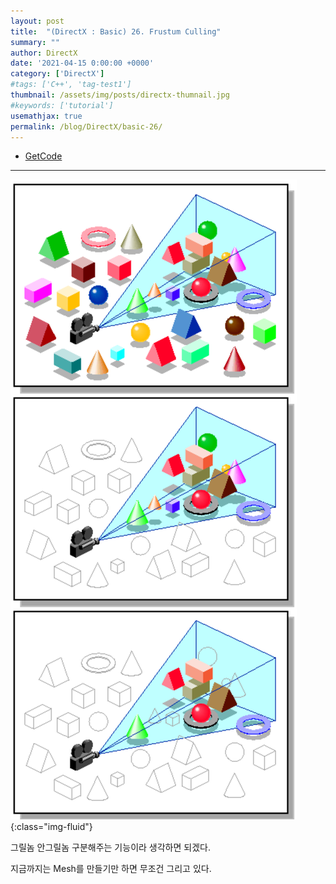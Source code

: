 ```yaml
---
layout: post
title:  "(DirectX : Basic) 26. Frustum Culling"
summary: ""
author: DirectX
date: '2021-04-15 0:00:00 +0000'
category: ['DirectX']
#tags: ['C++', 'tag-test1']
thumbnail: /assets/img/posts/directx-thumnail.jpg
#keywords: ['tutorial']
usemathjax: true
permalink: /blog/DirectX/basic-26/
---
```


* [GetCode](https://github.com/EasyCoding-7/DirectX-Basic/tree/master/18)

---

![](/assets/img/posts/directx/basic-26-1.png){:class="img-fluid"}

그릴놈 안그릴놈 구분해주는 기능이라 생각하면 되겠다.

지금까지는 Mesh를 만들기만 하면 무조건 그리고 있다.

